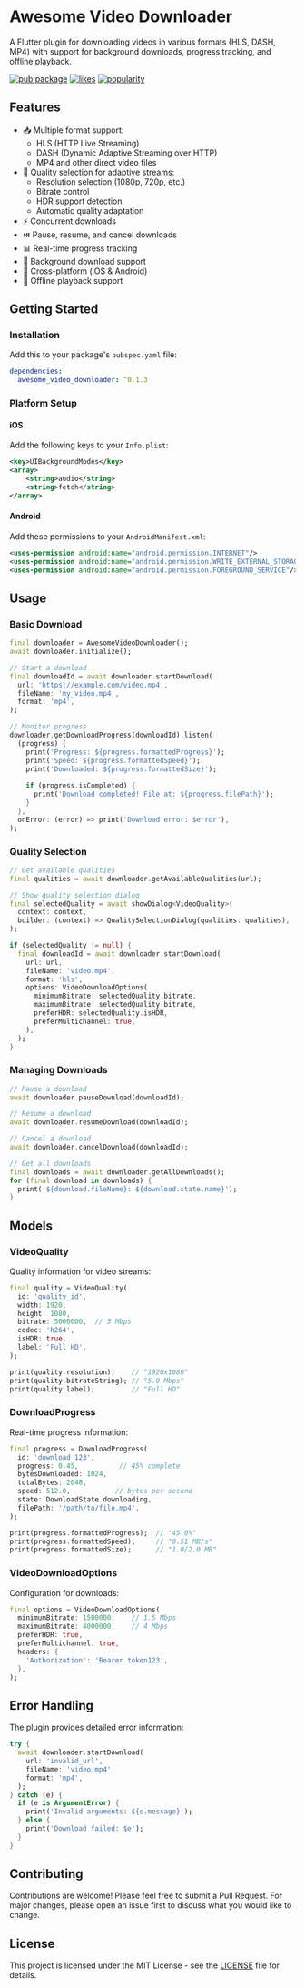 # Awesome Video Downloader

A Flutter plugin for downloading videos in various formats (HLS, DASH, MP4) with support for background downloads, progress tracking, and offline playback.

[![pub package](https://img.shields.io/pub/v/awesome_video_downloader.svg)](https://pub.dev/packages/awesome_video_downloader)
[![likes](https://img.shields.io/pub/likes/awesome_video_downloader)](https://pub.dev/packages/awesome_video_downloader/score)
[![popularity](https://img.shields.io/pub/popularity/awesome_video_downloader)](https://pub.dev/packages/awesome_video_downloader/score)

## Features

- 📥 Multiple format support:
  - HLS (HTTP Live Streaming)
  - DASH (Dynamic Adaptive Streaming over HTTP)
  - MP4 and other direct video files
- 🎥 Quality selection for adaptive streams:
  - Resolution selection (1080p, 720p, etc.)
  - Bitrate control
  - HDR support detection
  - Automatic quality adaptation
- ⚡ Concurrent downloads
- ⏯️ Pause, resume, and cancel downloads
- 📊 Real-time progress tracking
- 🔄 Background download support
- 📱 Cross-platform (iOS & Android)
- 🎥 Offline playback support

## Getting Started

### Installation

Add this to your package's `pubspec.yaml` file:

```yaml
dependencies:
  awesome_video_downloader: ^0.1.3
```

### Platform Setup

#### iOS

Add the following keys to your `Info.plist`:

```xml
<key>UIBackgroundModes</key>
<array>
    <string>audio</string>
    <string>fetch</string>
</array>
```

#### Android

Add these permissions to your `AndroidManifest.xml`:

```xml
<uses-permission android:name="android.permission.INTERNET"/>
<uses-permission android:name="android.permission.WRITE_EXTERNAL_STORAGE"/>
<uses-permission android:name="android.permission.FOREGROUND_SERVICE"/>
```

## Usage

### Basic Download

```dart
final downloader = AwesomeVideoDownloader();
await downloader.initialize();

// Start a download
final downloadId = await downloader.startDownload(
  url: 'https://example.com/video.mp4',
  fileName: 'my_video.mp4',
  format: 'mp4',
);

// Monitor progress
downloader.getDownloadProgress(downloadId).listen(
  (progress) {
    print('Progress: ${progress.formattedProgress}');
    print('Speed: ${progress.formattedSpeed}');
    print('Downloaded: ${progress.formattedSize}');
    
    if (progress.isCompleted) {
      print('Download completed! File at: ${progress.filePath}');
    }
  },
  onError: (error) => print('Download error: $error'),
);
```

### Quality Selection

```dart
// Get available qualities
final qualities = await downloader.getAvailableQualities(url);

// Show quality selection dialog
final selectedQuality = await showDialog<VideoQuality>(
  context: context,
  builder: (context) => QualitySelectionDialog(qualities: qualities),
);

if (selectedQuality != null) {
  final downloadId = await downloader.startDownload(
    url: url,
    fileName: 'video.mp4',
    format: 'hls',
    options: VideoDownloadOptions(
      minimumBitrate: selectedQuality.bitrate,
      maximumBitrate: selectedQuality.bitrate,
      preferHDR: selectedQuality.isHDR,
      preferMultichannel: true,
    ),
  );
}
```

### Managing Downloads

```dart
// Pause a download
await downloader.pauseDownload(downloadId);

// Resume a download
await downloader.resumeDownload(downloadId);

// Cancel a download
await downloader.cancelDownload(downloadId);

// Get all downloads
final downloads = await downloader.getAllDownloads();
for (final download in downloads) {
  print('${download.fileName}: ${download.state.name}');
}
```

## Models

### VideoQuality
Quality information for video streams:
```dart
final quality = VideoQuality(
  id: 'quality_id',
  width: 1920,
  height: 1080,
  bitrate: 5000000,  // 5 Mbps
  codec: 'h264',
  isHDR: true,
  label: 'Full HD',
);

print(quality.resolution);    // "1920x1080"
print(quality.bitrateString); // "5.0 Mbps"
print(quality.label);         // "Full HD"
```

### DownloadProgress
Real-time progress information:
```dart
final progress = DownloadProgress(
  id: 'download_123',
  progress: 0.45,          // 45% complete
  bytesDownloaded: 1024,
  totalBytes: 2048,
  speed: 512.0,           // bytes per second
  state: DownloadState.downloading,
  filePath: '/path/to/file.mp4',
);

print(progress.formattedProgress);  // "45.0%"
print(progress.formattedSpeed);     // "0.51 MB/s"
print(progress.formattedSize);      // "1.0/2.0 MB"
```

### VideoDownloadOptions
Configuration for downloads:
```dart
final options = VideoDownloadOptions(
  minimumBitrate: 1500000,    // 1.5 Mbps
  maximumBitrate: 4000000,    // 4 Mbps
  preferHDR: true,
  preferMultichannel: true,
  headers: {
    'Authorization': 'Bearer token123',
  },
);
```

## Error Handling

The plugin provides detailed error information:
```dart
try {
  await downloader.startDownload(
    url: 'invalid_url',
    fileName: 'video.mp4',
    format: 'mp4',
  );
} catch (e) {
  if (e is ArgumentError) {
    print('Invalid arguments: ${e.message}');
  } else {
    print('Download failed: $e');
  }
}
```

## Contributing

Contributions are welcome! Please feel free to submit a Pull Request. For major changes, please open an issue first to discuss what you would like to change.

## License

This project is licensed under the MIT License - see the [LICENSE](LICENSE) file for details.